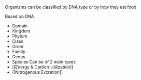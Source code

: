 Organisms can be classified by DNA type or by how they eat food

Based on DNA
- Domain
- Kingdom
- Phylum
- Class
- Order
- Family
- Genus
- Species
Can be of 2 main types
- [[Energy & Carbon Utilization]]
- [[Nitrogenous Excretion]]